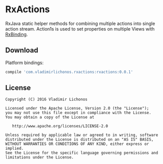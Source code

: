 RxActions
=========

RxJava static helper methods for combining multiple actions into single action stream. Action1s is used to set properties on multiple Views with [RxBinding][rxbinding].

Download
--------

Platform bindings:
```groovy
compile 'com.vladimirlichonos.rxactions:rxactions:0.0.1'
```

License
-------

    Copyright (C) 2016 Vladimir Lichonos

    Licensed under the Apache License, Version 2.0 (the "License");
    you may not use this file except in compliance with the License.
    You may obtain a copy of the License at

       http://www.apache.org/licenses/LICENSE-2.0

    Unless required by applicable law or agreed to in writing, software
    distributed under the License is distributed on an "AS IS" BASIS,
    WITHOUT WARRANTIES OR CONDITIONS OF ANY KIND, either express or implied.
    See the License for the specific language governing permissions and
    limitations under the License.





 [rxbinding]: https://github.com/JakeWharton/RxBinding